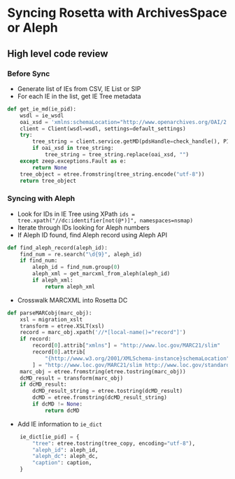 # Syncing Rosetta with ArchivesSpace or Aleph

## High level code review

### Before Sync

- Generate list of IEs from CSV, IE List or SIP
- For each IE in the list, get IE Tree metadata

```python
def get_ie_md(ie_pid):
    wsdl = ie_wsdl
    oai_xsd = 'xmlns:schemaLocation="http://www.openarchives.org/OAI/2.0/oai_dc/ http://www.openarchives.org/OAI/2.0/oai_dc.xsd"'
    client = Client(wsdl=wsdl, settings=default_settings)
    try:
        tree_string = client.service.getMD(pdsHandle=check_handle(), PID=ie_pid)
        if oai_xsd in tree_string:
            tree_string = tree_string.replace(oai_xsd, "")
    except zeep.exceptions.Fault as e:
        return None
    tree_object = etree.fromstring(tree_string.encode("utf-8"))
    return tree_object
```

### Syncing with Aleph

- Look for IDs in IE Tree using XPath
  `ids = tree.xpath("//dc:identifier[not(@*)]", namespaces=nsmap)`
- Iterate through IDs looking for Aleph numbers
- If Aleph ID found, find Aleph record using Aleph API

```python
def find_aleph_record(aleph_id):
    find_num = re.search("\d{9}", aleph_id)
    if find_num:
        aleph_id = find_num.group(0)
        aleph_xml = get_marcxml_from_aleph(aleph_id)
        if aleph_xml:
            return aleph_xml
```

- Crosswalk MARCXML into Rosetta DC

```python
def parseMARCobj(marc_obj):
    xsl = migration_xslt
    transform = etree.XSLT(xsl)
    record = marc_obj.xpath('//*[local-name()="record"]')
    if record:
        record[0].attrib["xmlns"] = "http://www.loc.gov/MARC21/slim"
        record[0].attrib[
            "{http://www.w3.org/2001/XMLSchema-instance}schemaLocation"
        ] = "http://www.loc.gov/MARC21/slim http://www.loc.gov/standards/marcxml/schema/MARC21slim.xsd"
    marc_obj = etree.fromstring(etree.tostring(marc_obj))
    dcMD_result = transform(marc_obj)
    if dcMD_result:
        dcMD_result_string = etree.tostring(dcMD_result)
        dcMD = etree.fromstring(dcMD_result_string)
        if dcMD != None:
            return dcMD
```

- Add IE information to `ie_dict`

```python
    ie_dict[ie_pid] = {
        "tree": etree.tostring(tree_copy, encoding="utf-8"),
        "aleph_id": aleph_id,
        "aleph_dc": aleph_dc,
        "caption": caption,
    }
```
